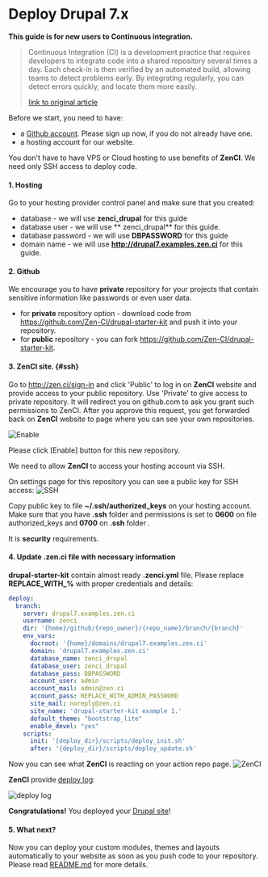 # Deploy Drupal 7.x

**This guide is for new users to Continuous integration.**

> Continuous Integration (CI) is a development practice that requires developers to integrate code into a shared repository several times a day. Each check-in is then verified by an automated build, allowing teams to detect problems early.
By integrating regularly, you can detect errors quickly, and locate them more easily.
>  
>  [link to original article](https://www.thoughtworks.com/continuous-integration)

Before we start, you need to have:
- a [Github account](https://github.com). Please sign up now,  if you do not already have one.
- a hosting account for our website.

You don't have to have VPS or Cloud hosting to use benefits of **ZenCI**. We need only SSH access to deploy code.

#### 1. Hosting  

Go to your hosting provider control panel and make sure that you created:
- database - we will use **zenci_drupal** for this guide
- database user  - we will use ** zenci_drupal** for this guide. 
- database password - we will use **DBPASSWORD** for this guide
- domain name - we will use **http://drupal7.examples.zen.ci** for this guide. 

#### 2. Github

We encourage you to have **private** repository for your projects that contain sensitive information like passwords or even user data.

- for **private** repository option - download code from https://github.com/Zen-CI/drupal-starter-kit and push it into your repository.
- for **public** repository - you can fork https://github.com/Zen-CI/drupal-starter-kit.

#### 3. **ZenCI** site. {#ssh}

Go to http://zen.ci/sign-in and click 'Public' to log in on **ZenCI** website and provide access to your public repository.
Use 'Private' to give access to private repository.
It will redirect you on github.com to ask you grant such permissions to ZenCI.
After you approve this request, you get forwarded back on **ZenCI** website to page where you can see your own repositories.

![Enable](http://docs.zen.ci/files/Screen_Shot_2016-06-12_at_1.37.47_PM.png) 

Please click [Enable] button for this new repository.

We need to allow **ZenCI** to access your hosting account via SSH. 

On settings page for this repository you can see a public key for SSH access:
![SSH](http://docs.zen.ci/files/Screen_Shot_2016-06-12_at_1.38.05_PM.png) 

Copy public key to file **~/.ssh/authorized_keys** on your hosting account. 
Make sure that you have **.ssh** folder and permissions is set to **0600** on file authorized_keys and **0700** on **.ssh** folder . 

It is **security** requirements.


#### 4. Update .zen.ci file with necessary information

**drupal-starter-kit** contain almost ready **.zenci.yml** file. Please replace **REPLACE\_WITH\_%** with proper credentials and details:

```yaml
deploy:
  branch:
    server: drupal7.examples.zen.ci
    username: zenci
    dir: '{home}/github/{repo_owner}/{repo_name}/branch/{branch}'
    env_vars:
      docroot: '{home}/domains/drupal7.examples.zen.ci'
      domain: 'drupal7.examples.zen.ci'
      database_name: zenci_drupal
      database_user: zenci_drupal
      database_pass: DBPASSWORD
      account_user: admin
      account_mail: admin@zen.ci
      account_pass: REPLACE_WITH_ADMIN_PASSWORD
      site_mail: noreply@zen.ci
      site_name: 'drupal-starter-kit example 1.'
      default_theme: "bootstrap_lite"
      enable_devel: "yes"      
    scripts:
      init: '{deploy_dir}/scripts/deploy_init.sh'
      after: '{deploy_dir}/scripts/deploy_update.sh'
```

Now you can see what **ZenCI** is reacting on your action repo page.
![ZenCI](http://docs.zen.ci/files/Screen_Shot_2016-06-12_at_1.47.09_PM.png) 

**ZenCI** provide [deploy log](https://zen.ci/ZenCI-example/drupal-starter-kit/deploy/deploy-ZenCI-example_drupal-starter-kit_master-7237):

![deploy log](http://docs.zen.ci/files/Screen_Shot_2016-06-12_at_1.48.25_PM.png) 

**Congratulations!** You deployed your [Drupal site](drupal7.examples.zen.ci)!


#### 5. What next?

Now you can deploy your custom modules, themes and layouts automatically to your website as soon as you push code to your repository. Please read [README.md](https://github.com/Zen-CI/drupal-starter-kit/blob/master/README.md) for more details.

